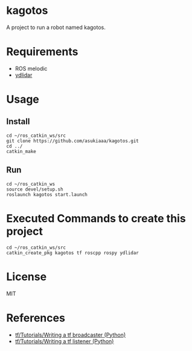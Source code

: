 # kagotos
A project to run a robot named kagotos.

# Requirements
- ROS melodic
- [ydlidar](https://github.com/EAIBOT/ydlidar)

# Usage

## Install

```
cd ~/ros_catkin_ws/src
git clone https://github.com/asukiaaa/kagotos.git
cd ../
catkin_make
```

## Run

```
cd ~/ros_catkin_ws
source devel/setup.sh
roslaunch kagotos start.launch
```

# Executed Commands to create this project

```
cd ~/ros_catkin_ws/src
catkin_create_pkg kagotos tf roscpp rospy ydlidar
```

# License
MIT

# References
- [tf/Tutorials/Writing a tf broadcaster (Python)](http://wiki.ros.org/tf/Tutorials/Writing%20a%20tf%20broadcaster%20%28Python%29)
- [tf/Tutorials/Writing a tf listener (Python)](http://wiki.ros.org/tf/Tutorials/Writing%20a%20tf%20listener%20%28Python%29)
